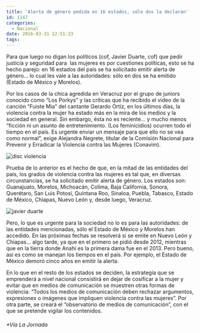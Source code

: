 ```yaml
---
title: 'Alerta de género pedida en 16 estados, sólo dos la declaran'
id: 1147
categories:
  - Nacional
date: 2016-03-31 12:51:23
tags:
---
```


Para que luego no digan los políticos (cof, Javier Duarte, cof) que pedir justicia y seguridad para  las mujeres es por cuestiones políticas, esto se ha hecho parejo: en 16 estados del país se ha solicitado emitir alerta de género… lo cual les vale a las autoridades: sólo en dos se ha emitido (Estado de México y Morelos).

Por los casos de la chica agredida en Veracruz por el grupo de juniors conocido como “Los Porkys” y las críticas que ha recibido el video de la canción “Fuiste Mia” del cantante Gerardo Ortíz, en los últimos días, la violencia contra la mujer ha estado más en la mira de los medios y la sociedad en general. Sin embargo, ésta no es reciente… y mucho menos “ficción ni un asunto de entretenimiento. (Los feminicidios) ocurren todo el tiempo en el país. Es urgente enviar un mensaje para que ello no se vea como normal”, exige Alejandra Negrete, titular de la Comisión Nacional para Prevenir y Erradicar la Violencia contra las Mujeres (Conavim).

![disc violencia](http://i2.wp.com/www.sopitas.com/wp-content/uploads/2014/06/disc-violencia.jpg?resize=730%2C547)

Prueba de lo anterior es el hecho de que, en la mitad de las entidades del país, los grados de violencia contra las mujeres es tal que, en diversas circunstancias, se ha solicitado emitir alerta de género. Los estados son: Guanajuato, Morelos, Michoacán, Colima, Baja California, Sonora, Querétaro, San Luis Potosí, Quintana Roo, Sinaloa, Puebla, Tabasco, Estado de México, Chiapas, Nuevo León y, desde luego, Veracruz.

![javier duarte](http://i2.wp.com/www.sopitas.com/wp-content/uploads/2015/09/javier-duarte.jpg?resize=728%2C485)

Pero, lo que es urgente para la sociedad no lo es para las autoridades: de las entidades mencionadas, sólo el Estado de México y Morelos han accedido. En las próximas fechas se resolverá si se emite en Nuevo León y Chiapas… algo tarde, ya que en el primero se pidió desde 2012, mientras que en la tierra donde Anahí es la primera dama fue en el 2013\. Pero bueno, así es como se manejan los tiempos en el país. Por ejemplo, el Estado de México demoró cinco años en emitir la alerta.

En lo que en el resto de los estados se deciden, la estrategia que se emprenderá a nivel nacional consistirá en dejar de cosificar a la mujer y evitar que en medios de comunicación se muestren otras formas de violencia: “Todos los medios de comunicación deben rechazar argumentos, expresiones o imágenes que impliquen violencia contra las mujeres”. Por otra parte, se creará el “observatorio de medios de comunicación”, con el que se pretende vigilar los contenidos.

###### *Vía La Jornada